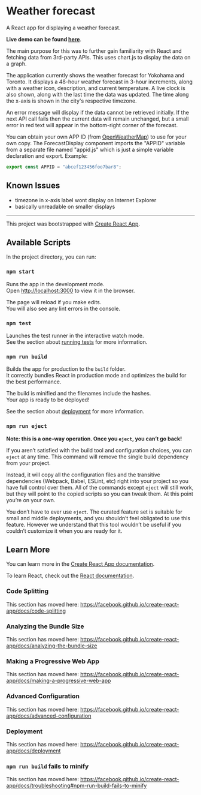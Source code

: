 # Weather forecast

A React app for displaying a weather forecast. 

**Live demo can be found [here](http://weather-forecast.louis-pham.surge.sh/)**.

The main purpose for this was to further gain familiarity with React and fetching data from 3rd-party APIs. This uses chart.js to display the data on a graph.

The application currently shows the weather forecast for Yokohama and Toronto. It displays a 48-hour weather forecast in 3-hour increments, along with a weather icon, description, and current temperature. A live clock is also shown, along with the last time the data was updated. The time along the x-axis is shown in the city's respective timezone.

An error message will display if the data cannot be retrieved initially. If the next API call fails then the current data will remain unchanged, but a small error in red text will appear in the bottom-right corner of the forecast.

You can obtain your own APP ID (from [OpenWeatherMap](https://openweathermap.org/)) to use for your own copy. The ForecastDisplay component imports the "APPID" variable from a separate file named "appid.js" which is just a simple variable declaration and export.
Example:

```javascript
export const APPID = "abcef123456foo7bar8";
```
## Known Issues
- timezone in x-axis label wont display on Internet Explorer
- basically unreadable on smaller displays

---

This project was bootstrapped with [Create React App](https://github.com/facebook/create-react-app).

## Available Scripts

In the project directory, you can run:

### `npm start`

Runs the app in the development mode.<br>
Open [http://localhost:3000](http://localhost:3000) to view it in the browser.

The page will reload if you make edits.<br>
You will also see any lint errors in the console.

### `npm test`

Launches the test runner in the interactive watch mode.<br>
See the section about [running tests](https://facebook.github.io/create-react-app/docs/running-tests) for more information.

### `npm run build`

Builds the app for production to the `build` folder.<br>
It correctly bundles React in production mode and optimizes the build for the best performance.

The build is minified and the filenames include the hashes.<br>
Your app is ready to be deployed!

See the section about [deployment](https://facebook.github.io/create-react-app/docs/deployment) for more information.

### `npm run eject`

**Note: this is a one-way operation. Once you `eject`, you can’t go back!**

If you aren’t satisfied with the build tool and configuration choices, you can `eject` at any time. This command will remove the single build dependency from your project.

Instead, it will copy all the configuration files and the transitive dependencies (Webpack, Babel, ESLint, etc) right into your project so you have full control over them. All of the commands except `eject` will still work, but they will point to the copied scripts so you can tweak them. At this point you’re on your own.

You don’t have to ever use `eject`. The curated feature set is suitable for small and middle deployments, and you shouldn’t feel obligated to use this feature. However we understand that this tool wouldn’t be useful if you couldn’t customize it when you are ready for it.

## Learn More

You can learn more in the [Create React App documentation](https://facebook.github.io/create-react-app/docs/getting-started).

To learn React, check out the [React documentation](https://reactjs.org/).

### Code Splitting

This section has moved here: https://facebook.github.io/create-react-app/docs/code-splitting

### Analyzing the Bundle Size

This section has moved here: https://facebook.github.io/create-react-app/docs/analyzing-the-bundle-size

### Making a Progressive Web App

This section has moved here: https://facebook.github.io/create-react-app/docs/making-a-progressive-web-app

### Advanced Configuration

This section has moved here: https://facebook.github.io/create-react-app/docs/advanced-configuration

### Deployment

This section has moved here: https://facebook.github.io/create-react-app/docs/deployment

### `npm run build` fails to minify

This section has moved here: https://facebook.github.io/create-react-app/docs/troubleshooting#npm-run-build-fails-to-minify
